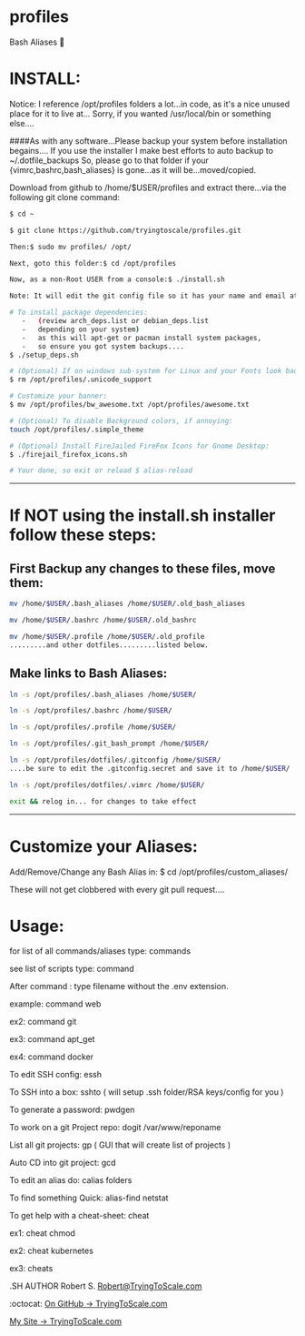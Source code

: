 # profiles
Bash Aliases :rocket:

# INSTALL:
Notice: I reference /opt/profiles folders a lot...in code, as it's a nice unused place for it to live at...
Sorry, if you wanted /usr/local/bin or something else....

####As with any software...Please backup your system before installation begains....
If you use the installer I make best efforts to auto backup to ~/.dotfile_backups
So, please go to that folder if your {vimrc,bashrc,bash_aliases} is gone...as it will be...moved/copied.

Download from github to /home/$USER/profiles and extract there...via the following git clone command:
```bash
$ cd ~

$ git clone https://github.com/tryingtoscale/profiles.git

Then:$ sudo mv profiles/ /opt/

Next, goto this folder:$ cd /opt/profiles

Now, as a non-Root USER from a console:$ ./install.sh

Note: It will edit the git config file so it has your name and email at this point.

# To install package dependencies: 
   -   (review arch_deps.list or debian_deps.list 
   -   depending on your system)
   -   as this will apt-get or pacman install system packages, 
   -   so ensure you got system backups....
$ ./setup_deps.sh

# (Optional) If on windows sub-system for Linux and your Fonts look bad...then
$ rm /opt/profiles/.unicode_support

# Customize your banner: 
$ mv /opt/profiles/bw_awesome.txt /opt/profiles/awesome.txt

# (Optional) To disable Background colors, if annoying:
touch /opt/profiles/.simple_theme

# (Optional) Install FireJailed FireFox Icons for Gnome Desktop:
$ ./firejail_firefox_icons.sh

# Your done, so exit or reload $ alias-reload

```
---

# If NOT using the install.sh installer follow these steps:

## First Backup any changes to these files, move them:
```bash
mv /home/$USER/.bash_aliases /home/$USER/.old_bash_aliases

mv /home/$USER/.bashrc /home/$USER/.old_bashrc

mv /home/$USER/.profile /home/$USER/.old_profile
.........and other dotfiles.........listed below.
```
## Make links to Bash Aliases:
```bash
ln -s /opt/profiles/.bash_aliases /home/$USER/

ln -s /opt/profiles/.bashrc /home/$USER/

ln -s /opt/profiles/.profile /home/$USER/

ln -s /opt/profiles/.git_bash_prompt /home/$USER/

ln -s /opt/profiles/dotfiles/.gitconfig /home/$USER/
....be sure to edit the .gitconfig.secret and save it to /home/$USER/

ln -s /opt/profiles/dotfiles/.vimrc /home/$USER/

exit && relog in... for changes to take effect
```

---

# Customize your Aliases:

Add/Remove/Change any Bash Alias in: $ cd /opt/profiles/custom_aliases/

These will not get clobbered with every git pull request....

# Usage:

for list of all commands/aliases type: commands

see list of scripts type: command

After command : type filename without the .env extension.

example: command web

ex2: command git

ex3: command apt_get

ex4: command docker

To edit SSH config: essh

To SSH into a box: sshto ( will setup .ssh folder/RSA keys/config for you )

To generate a password: pwdgen

To work on a git Project repo: dogit /var/www/reponame

List all git projects: gp ( GUI that will create list of projects )

Auto CD into git project: gcd

To edit an alias do: calias folders

To find something Quick: alias-find netstat

To get help with a cheat-sheet: cheat

ex1: cheat chmod

ex2: cheat kubernetes

ex3: cheats

.SH AUTHOR
Robert S. <Robert@TryingToScale.com>

:octocat: [On GitHub -> TryingToScale.com](https://github.com/tryingtoscale)

[My Site -> TryingToScale.com](https://TryingToScale.com)
